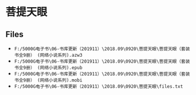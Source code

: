 # 菩提天眼

## Files

- `F:/5000G电子书\06-书库更新（201911）\2018.09\0920\菩提天眼\菩提天眼（套装书全9册） (网络小说系列).azw3`
- `F:/5000G电子书\06-书库更新（201911）\2018.09\0920\菩提天眼\菩提天眼（套装书全9册） (网络小说系列).epub`
- `F:/5000G电子书\06-书库更新（201911）\2018.09\0920\菩提天眼\菩提天眼（套装书全9册） (网络小说系列).mobi`
- `F:/5000G电子书\06-书库更新（201911）\2018.09\0920\菩提天眼\files.txt`
